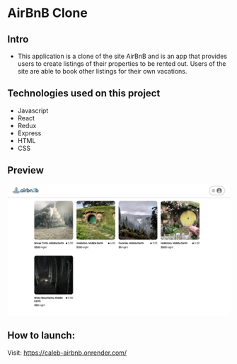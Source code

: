 # AirBnB Clone

## Intro
* This application is a clone of the site AirBnB and is an app that provides users to create listings of their properties to be rented out. Users of the site are able to book other listings for their own vacations.

## Technologies used on this project
* Javascript
* React
* Redux
* Express
* HTML
* CSS

## Preview

![airbn2b-screenshot]

[airbn2b-screenshot]: ./READMEs/API-documentation/airbn2b_screenshot.png

## How to launch:

Visit: https://caleb-airbnb.onrender.com/

